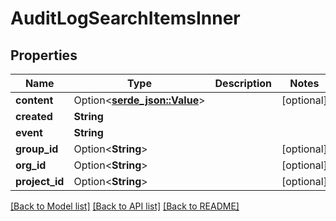 # AuditLogSearchItemsInner

## Properties

Name | Type | Description | Notes
------------ | ------------- | ------------- | -------------
**content** | Option<[**serde_json::Value**](.md)> |  | [optional]
**created** | **String** |  | 
**event** | **String** |  | 
**group_id** | Option<**String**> |  | [optional]
**org_id** | Option<**String**> |  | [optional]
**project_id** | Option<**String**> |  | [optional]

[[Back to Model list]](../README.md#documentation-for-models) [[Back to API list]](../README.md#documentation-for-api-endpoints) [[Back to README]](../README.md)


